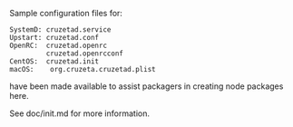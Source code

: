 Sample configuration files for:
```
SystemD: cruzetad.service
Upstart: cruzetad.conf
OpenRC:  cruzetad.openrc
         cruzetad.openrcconf
CentOS:  cruzetad.init
macOS:    org.cruzeta.cruzetad.plist
```
have been made available to assist packagers in creating node packages here.

See doc/init.md for more information.
